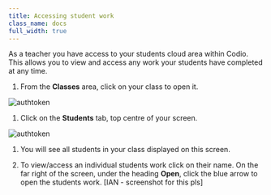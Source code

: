 ```yaml
---
title: Accessing student work
class_name: docs
full_width: true
---
```


As a teacher you have access to your students cloud area within Codio. This allows you to view and access any work your students have completed at any time.

1. From the **Classes** area, click on your class to open it. 
<img alt="authtoken" src="/img/docs/monitor_students/year10class.png" class="simple"/>

1. Click on the **Students** tab, top centre of your screen.
<img alt="authtoken" src="/img/docs/monitor_students/studentstab.png" class="simple"/>

1. You will see all students in your class displayed on this screen.

1. To view/access an individual students work click on their name. On the far right of the screen, under the heading **Open**, click the blue arrow to open the students work.
[IAN - screenshot for this pls]